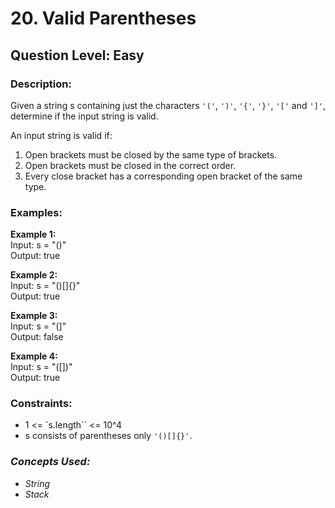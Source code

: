 # 20. Valid Parentheses
## Question Level: Easy
### Description:
Given a string s containing just the characters ``'('``, ``')'``, ``'{'``, ``'}'``, ``'['`` and ``']'``, determine if the input string is valid.

An input string is valid if:

1. Open brackets must be closed by the same type of brackets.
2. Open brackets must be closed in the correct order.
3. Every close bracket has a corresponding open bracket of the same type.

### Examples:
<b>Example 1:</b><br>
Input: s = "()"<br>
Output: true<br>

<b>Example 2:</b><br>
Input: s = "()[]{}"<br>
Output: true<br>

<b>Example 3:</b><br>
Input: s = "(]"<br>
Output: false<br>

<b>Example 4:</b><br>
Input: s = "([])"<br>
Output: true<br>

### Constraints:
- 1 <= `s.length`` <= 10^4
- s consists of parentheses only ``'()[]{}'``.

### <i>Concepts Used:
- String
- Stack </i>